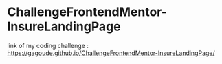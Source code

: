 # ChallengeFrontendMentor-InsureLandingPage

link of my coding challenge : https://gagoude.github.io/ChallengeFrontendMentor-InsureLandingPage/
